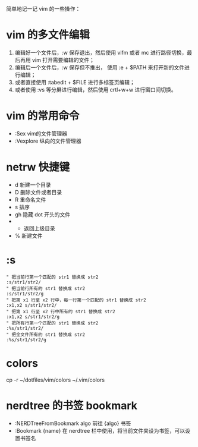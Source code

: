 简单地记一记 vim 的一些操作：

# vim 的多文件编辑

1. 编辑好一个文件后，:w 保存退出，然后使用 vifm 或者 mc 进行路径切换，最后再用 vim 打开需要编辑的文件；
2. 编辑后一个文件后，:w 保存但不推出， 使用 :e + $PATH 来打开新的文件进行编辑；
3. 或者直接使用 :tabedit + $FILE 进行多标签页编辑；
4. 或者使用 :vs 等分屏进行编辑，然后使用 crtl+w+w 进行窗口间切换。

# vim 的常用命令

- :Sex vim的文件管理器
- :Vexplore 纵向的文件管理器

# netrw 快捷键

- d 新建一个目录
- D 删除文件或者目录
- R 重命名文件
- s 排序
- gh 隐藏 dot 开头的文件
- - 返回上级目录
- % 新建文件

# :s

```
" 把当前行第一个匹配的 str1 替换成 str2
:s/str1/str2/
" 把当前行所有的 str1 替换成 str2
:s/str1/str2/g
" 把第 x1 行至 x2 行中，每一行第一个匹配的 str1 替换成 str2
:x1,x2 s/str1/str2/
" 把第 x1 行至 x2 行中所有的 str1 替换成 str2
:x1,x2 s/str1/str2/g
" 把所有行第一个匹配的 str1 替换成 str2
:%s/str1/str2/
" 把全文件所有的 str1 替换成 str2
:%s/str1/str2/g
```

# colors

cp -r ~/dotfiles/vim/colors ~/.vim/colors

# nerdtree 的书签 bookmark

- :NERDTreeFromBookmark algo 前往 {algo} 书签
- :Bookmark {name} 在 nerdtree 栏中使用，将当前文件夹设为书签，可以设置书签名

